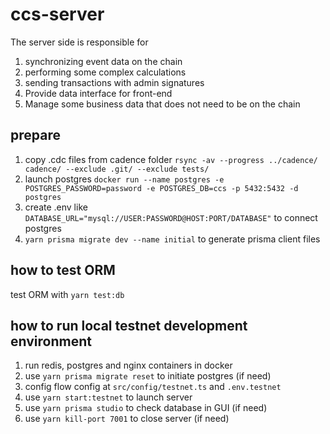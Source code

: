 # ccs-server

The server side is responsible for

1. synchronizing event data on the chain
2. performing some complex calculations
3. sending transactions with admin signatures
4. Provide data interface for front-end
5. Manage some business data that does not need to be on the chain

## prepare

1. copy .cdc files from cadence folder `rsync -av --progress ../cadence/ cadence/ --exclude .git/ --exclude tests/`
2. launch postgres `docker run --name postgres -e POSTGRES_PASSWORD=password -e POSTGRES_DB=ccs -p 5432:5432 -d postgres`
3. create .env like `DATABASE_URL="mysql://USER:PASSWORD@HOST:PORT/DATABASE"` to connect postgres
4. `yarn prisma migrate dev --name initial` to generate prisma client files

## how to test ORM

test ORM with `yarn test:db`

## how to run local testnet development environment

1. run redis, postgres and nginx containers in docker
2. use `yarn prisma migrate reset` to initiate postgres (if need)
3. config flow config at `src/config/testnet.ts` and `.env.testnet`
4. use `yarn start:testnet` to launch server
5. use `yarn prisma studio` to check database in GUI (if need)
6. use `yarn kill-port 7001` to close server (if need)
